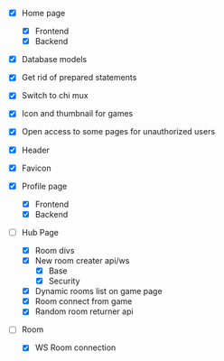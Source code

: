 - [X] Home page
    - [X] Frontend
    - [X] Backend

- [X] Database models
- [X] Get rid of prepared statements
- [X] Switch to chi mux
- [X] Icon and thumbnail for games
- [X] Open access to some pages for unauthorized users
- [X] Header
- [X] Favicon

- [X] Profile page
    - [X] Frontend
    - [X] Backend

- [ ] Hub Page
    - [X] Room divs 
    - [X] New room creater api/ws
        - [X] Base
        - [X] Security
    - [X] Dynamic rooms list on game page
    - [X] Room connect from game
    - [X] Random room returner api

- [ ] Room
    - [X] WS Room connection